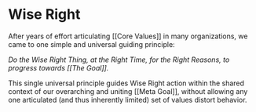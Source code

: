 # Wise Right
After years of effort articulating [[Core Values]] in many organizations, we came to one  simple and universal guiding principle: 

_Do the Wise Right Thing, at the Right Time, for the Right Reasons, to progress towards [[The Goal]]._  

This single universal principle guides Wise Right action within the shared context of our overarching and uniting [[Meta Goal]], without allowing any one articulated (and thus inherently limited) set of values distort behavior. 




